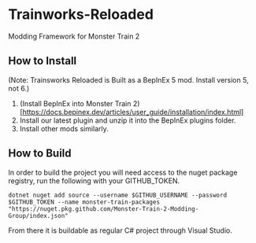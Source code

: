 # Trainworks-Reloaded
Modding Framework for Monster Train 2

## How to Install

(Note: Trainsworks Reloaded is Built as a BepInEx 5 mod. Install version 5, not 6.)

1. (Install BepInEx into Monster Train 2)[https://docs.bepinex.dev/articles/user_guide/installation/index.html]
2. Install our latest plugin and unzip it into the BepInEx plugins folder.
3. Install other mods similarly.

## How to Build

In order to build the project you will need access to the nuget package registry, run the following with your GITHUB_TOKEN.

`dotnet nuget add source --username $GITHUB_USERNAME --password $GITHUB_TOKEN --name monster-train-packages "https://nuget.pkg.github.com/Monster-Train-2-Modding-Group/index.json"`

From there it is buildable as regular C# project through Visual Studio.
